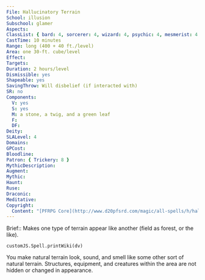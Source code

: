 ```yaml
---
File: Hallucinatory Terrain
School: illusion
Subschool: glamer
Aspects: 
ClassList: { bard: 4, sorcerer: 4, wizard: 4, psychic: 4, mesmerist: 4 }
CastTime: 10 minutes
Range: long (400 + 40 ft./level)
Area: one 30-ft. cube/level
Effect: 
Targets: 
Duration: 2 hours/level
Dismissible: yes
Shapeable: yes
SavingThrow: Will disbelief (if interacted with)
SR: no
Components:
  V: yes
  S: yes
  M: a stone, a twig, and a green leaf
  F: 
  DF: 
Deity: 
SLALevel: 4
Domains: 
GPCost: 
Bloodline: 
Patron: { Trickery: 8 }
MythicDescription: 
Augment: 
Mythic: 
Haunt: 
Ruse: 
Draconic: 
Meditative: 
Copyright:
  Content: "[PFRPG Core](http://www.d20pfsrd.com/magic/all-spells/h/hallucinatory-terrain)"
---
```

Brief:: Makes one type of terrain appear like another (field as forest, or the like).

```dataviewjs
customJS.Spell.printWiki(dv)
```

You make natural terrain look, sound, and smell like some other sort of natural terrain. Structures, equipment, and creatures within the area are not hidden or changed in appearance.
